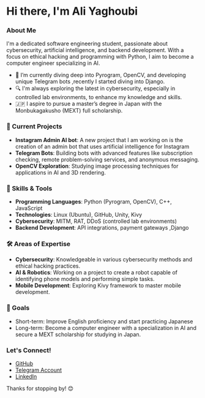 # Hi there, I'm Ali Yaghoubi 

### About Me
I'm a dedicated software engineering student, passionate about cybersecurity, artificial intelligence, and backend development. With a focus on ethical hacking and programming with Python, I aim to become a computer engineer specializing in AI.

- 🌱 I’m currently diving deep into Pyrogram, OpenCV, and developing unique Telegram bots ,recently I started diving into Django.
- 🔍 I'm always exploring the latest in cybersecurity, especially in controlled lab environments, to enhance my knowledge and skills.
- 🇯🇵 I aspire to pursue a master’s degree in Japan with the Monbukagakusho (MEXT) full scholarship.

### 🔭 Current Projects
- **Instagram Admin AI bot**: A new project that I am working on is the creation of an admin bot that uses artificial intelligence for Instagram
- **Telegram Bots**: Building bots with advanced features like subscription checking, remote problem-solving services, and anonymous messaging.
- **OpenCV Exploration**: Studying image processing techniques for applications in AI and 3D rendering.

### 💼 Skills & Tools
- **Programming Languages**: Python (Pyrogram, OpenCV), C++, JavaScript
- **Technologies**: Linux (Ubuntu), GitHub, Unity, Kivy 
- **Cybersecurity**: MITM, RAT, DDoS (controlled lab environments)
- **Backend Development**: API integrations, payment gateways ,Django

### 🛠️ Areas of Expertise
- **Cybersecurity**: Knowledgeable in various cybersecurity methods and ethical hacking practices.
- **AI & Robotics**: Working on a project to create a robot capable of identifying phone models and performing simple tasks.
- **Mobile Development**: Exploring Kivy framework to master mobile development.

### 🎯 Goals
- Short-term: Improve English proficiency and start practicing Japanese
- Long-term: Become a computer engineer with a specialization in AI and secure a MEXT scholarship for studying in Japan.

### Let's Connect!
- [GitHub](https://github.com/fakeshinigami110)
- [Telegram Account](https://t.me/shinigami_110)
- [LinkedIn](https://www.linkedin.com/in/ali-yaghoubi-ab1684319/?utm_source=share&utm_campaign=share_via&utm_content=profile&utm_medium=android_app)

Thanks for stopping by! 😊
